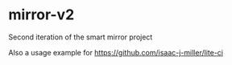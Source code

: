 # mirror-v2

Second iteration of the smart mirror project

Also a usage example for https://github.com/isaac-j-miller/lite-ci
